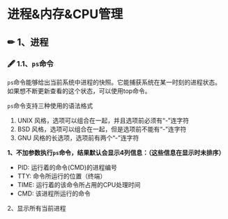# 进程&内存&CPU管理

##   ✏ 1、进程

### 🖋 1.1、`ps`命令

`ps`命令能够给出当前系统中进程的快照。它能捕获系统在某一时刻的进程状态。如果想不断更新查看的这个状态，可以使用top命令。

`ps`命令支持三种使用的语法格式

1. UNIX 风格，选项可以组合在一起，并且选项前必须有“-”连字符
2. BSD 风格，选项可以组合在一起，但是选项前不能有“-”连字符
3. GNU 风格的长选项，选项前有两个“-”连字符

**1、不加参数执行`ps`命令，结果默认会显示4列信息：（**这些信息在显示时未排序**）**

* PID: 运行着的命令\(CMD\)的进程编号
* TTY: 命令所运行的位置（终端）
* TIME: 运行着的该命令所占用的CPU处理时间
* CMD: 该进程所运行的命令

2、显示所有当前进程


